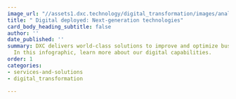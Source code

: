 ```yaml
---
image_url: "//assets1.dxc.technology/digital_transformation/images/analytics_glasses-144560401-bw.jpg"
title: " Digital deployed: Next-generation technologies"
card_body_heading_subtitle: false
author: ''
date_published: ''
summary: DXC delivers world-class solutions to improve and optimize business processes.
  In this infographic, learn more about our digital capabilities.
order: 1
categories:
- services-and-solutions
- digital_transformation

---
```

